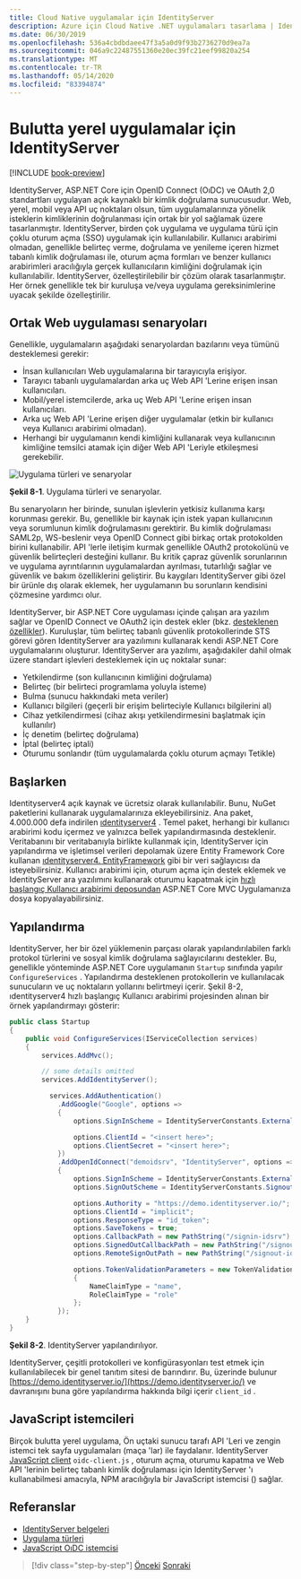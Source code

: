 ```yaml
---
title: Cloud Native uygulamalar için IdentityServer
description: Azure için Cloud Native .NET uygulamaları tasarlama | IdentityServer
ms.date: 06/30/2019
ms.openlocfilehash: 536a4cbdbdaee47f3a5a0d9f93b2736270d9ea7a
ms.sourcegitcommit: 046a9c22487551360e20ec39fc21eef99820a254
ms.translationtype: MT
ms.contentlocale: tr-TR
ms.lasthandoff: 05/14/2020
ms.locfileid: "83394874"
---
```

# <a name="identityserver-for-cloud-native-applications"></a>Bulutta yerel uygulamalar için IdentityServer

[!INCLUDE [book-preview](../../../includes/book-preview.md)]

IdentityServer, ASP.NET Core için OpenID Connect (OıDC) ve OAuth 2,0 standartları uygulayan açık kaynaklı bir kimlik doğrulama sunucusudur. Web, yerel, mobil veya API uç noktaları olsun, tüm uygulamalarınıza yönelik isteklerin kimliklerinin doğrulanması için ortak bir yol sağlamak üzere tasarlanmıştır. IdentityServer, birden çok uygulama ve uygulama türü için çoklu oturum açma (SSO) uygulamak için kullanılabilir. Kullanıcı arabirimi olmadan, genellikle belirteç verme, doğrulama ve yenileme içeren hizmet tabanlı kimlik doğrulaması ile, oturum açma formları ve benzer kullanıcı arabirimleri aracılığıyla gerçek kullanıcıların kimliğini doğrulamak için kullanılabilir. IdentityServer, özelleştirilebilir bir çözüm olarak tasarlanmıştır. Her örnek genellikle tek bir kuruluşa ve/veya uygulama gereksinimlerine uyacak şekilde özelleştirilir.

## <a name="common-web-app-scenarios"></a>Ortak Web uygulaması senaryoları

Genellikle, uygulamaların aşağıdaki senaryolardan bazılarını veya tümünü desteklemesi gerekir:

- İnsan kullanıcıları Web uygulamalarına bir tarayıcıyla erişiyor.
- Tarayıcı tabanlı uygulamalardan arka uç Web API 'Lerine erişen insan kullanıcıları.
- Mobil/yerel istemcilerde, arka uç Web API 'Lerine erişen insan kullanıcıları.
- Arka uç Web API 'Lerine erişen diğer uygulamalar (etkin bir kullanıcı veya Kullanıcı arabirimi olmadan).
- Herhangi bir uygulamanın kendi kimliğini kullanarak veya kullanıcının kimliğine temsilci atamak için diğer Web API 'Leriyle etkileşmesi gerekebilir.

![Uygulama türleri ve senaryolar](./media/application-types.png)

**Şekil 8-1**. Uygulama türleri ve senaryolar.

Bu senaryoların her birinde, sunulan işlevlerin yetkisiz kullanıma karşı korunması gerekir. Bu, genellikle bir kaynak için istek yapan kullanıcının veya sorumlunun kimlik doğrulamasını gerektirir. Bu kimlik doğrulaması SAML2p, WS-beslenir veya OpenID Connect gibi birkaç ortak protokolden birini kullanabilir. API 'lerle iletişim kurmak genellikle OAuth2 protokolünü ve güvenlik belirteçleri desteğini kullanır. Bu kritik çapraz güvenlik sorunlarının ve uygulama ayrıntılarının uygulamalardan ayrılması, tutarlılığı sağlar ve güvenlik ve bakım özelliklerini geliştirir. Bu kaygıları IdentityServer gibi özel bir ürünle dış olarak eklemek, her uygulamanın bu sorunların kendisini çözmesine yardımcı olur.

IdentityServer, bir ASP.NET Core uygulaması içinde çalışan ara yazılım sağlar ve OpenID Connect ve OAuth2 için destek ekler (bkz. [desteklenen özellikler](http://docs.identityserver.io/en/latest/intro/specs.html)). Kuruluşlar, tüm belirteç tabanlı güvenlik protokollerinde STS görevi gören IdentityServer ara yazılımını kullanarak kendi ASP.NET Core uygulamalarını oluşturur. IdentityServer ara yazılımı, aşağıdakiler dahil olmak üzere standart işlevleri desteklemek için uç noktalar sunar:

- Yetkilendirme (son kullanıcının kimliğini doğrulama)
- Belirteç (bir belirteci programlama yoluyla isteme)
- Bulma (sunucu hakkındaki meta veriler)
- Kullanıcı bilgileri (geçerli bir erişim belirteciyle Kullanıcı bilgilerini al)
- Cihaz yetkilendirmesi (cihaz akışı yetkilendirmesini başlatmak için kullanılır)
- İç denetim (belirteç doğrulama)
- İptal (belirteç iptali)
- Oturumu sonlandır (tüm uygulamalarda çoklu oturum açmayı Tetikle)

## <a name="getting-started"></a>Başlarken

Identityserver4 açık kaynak ve ücretsiz olarak kullanılabilir. Bunu, NuGet paketlerini kullanarak uygulamalarınıza ekleyebilirsiniz. Ana paket, 4.000.000 defa indirilen [ıdentityserver4](https://www.nuget.org/packages/IdentityServer4/) . Temel paket, herhangi bir kullanıcı arabirimi kodu içermez ve yalnızca bellek yapılandırmasında desteklenir. Veritabanını bir veritabanıyla birlikte kullanmak için, IdentityServer için yapılandırma ve işletimsel verileri depolamak üzere Entity Framework Core kullanan [ıdentityserver4. EntityFramework](https://www.nuget.org/packages/IdentityServer4.EntityFramework) gibi bir veri sağlayıcısı da isteyebilirsiniz. Kullanıcı arabirimi için, oturum açma için destek eklemek ve IdentityServer ara yazılımını kullanarak oturumu kapatmak için [hızlı başlangıç Kullanıcı arabirimi deposundan](https://github.com/IdentityServer/IdentityServer4.Quickstart.UI) ASP.NET Core MVC Uygulamanıza dosya kopyalayabilirsiniz.

## <a name="configuration"></a>Yapılandırma

IdentityServer, her bir özel yüklemenin parçası olarak yapılandırılabilen farklı protokol türlerini ve sosyal kimlik doğrulama sağlayıcılarını destekler. Bu, genellikle yönteminde ASP.NET Core uygulamanın `Startup` sınıfında yapılır `ConfigureServices` . Yapılandırma desteklenen protokollerin ve kullanılacak sunucuların ve uç noktaların yollarını belirtmeyi içerir. Şekil 8-2, ıdentityserver4 hızlı başlangıç Kullanıcı arabirimi projesinden alınan bir örnek yapılandırmayı gösterir:

```csharp
public class Startup
{
    public void ConfigureServices(IServiceCollection services)
    {
        services.AddMvc();

        // some details omitted
        services.AddIdentityServer();

          services.AddAuthentication()
            .AddGoogle("Google", options =>
            {
                options.SignInScheme = IdentityServerConstants.ExternalCookieAuthenticationScheme;

                options.ClientId = "<insert here>";
                options.ClientSecret = "<insert here>";
            })
            .AddOpenIdConnect("demoidsrv", "IdentityServer", options =>
            {
                options.SignInScheme = IdentityServerConstants.ExternalCookieAuthenticationScheme;
                options.SignOutScheme = IdentityServerConstants.SignoutScheme;

                options.Authority = "https://demo.identityserver.io/";
                options.ClientId = "implicit";
                options.ResponseType = "id_token";
                options.SaveTokens = true;
                options.CallbackPath = new PathString("/signin-idsrv");
                options.SignedOutCallbackPath = new PathString("/signout-callback-idsrv");
                options.RemoteSignOutPath = new PathString("/signout-idsrv");

                options.TokenValidationParameters = new TokenValidationParameters
                {
                    NameClaimType = "name",
                    RoleClaimType = "role"
                };
            });
    }
}
```

**Şekil 8-2**. IdentityServer yapılandırılıyor.

IdentityServer, çeşitli protokolleri ve konfigürasyonları test etmek için kullanılabilecek bir genel tanıtım sitesi de barındırır. Bu, üzerinde bulunur [https://demo.identityserver.io/](https://demo.identityserver.io/) ve davranışını buna göre yapılandırma hakkında bilgi içerir `client_id` .

## <a name="javascript-clients"></a>JavaScript istemcileri

Birçok bulutta yerel uygulama, Ön uçtaki sunucu tarafı API 'Leri ve zengin istemci tek sayfa uygulamaları (maça 'lar) ile faydalanır. IdentityServer [JavaScript client](http://docs.identityserver.io/en/latest/quickstarts/4_javascript_client.html) `oidc-client.js` , oturum açma, oturumu kapatma ve Web API 'lerinin belirteç tabanlı kimlik doğrulaması için IdentityServer 'ı kullanabilmesi amacıyla, NPM aracılığıyla bir JavaScript istemcisi () sağlar.

## <a name="references"></a>Referanslar

- [IdentityServer belgeleri](http://docs.identityserver.io/en/latest/)
- [Uygulama türleri](https://docs.microsoft.com/azure/active-directory/develop/app-types)
- [JavaScript OıDC istemcisi](http://docs.identityserver.io/en/latest/quickstarts/4_javascript_client.html)

>[!div class="step-by-step"]
>[Önceki](azure-active-directory.md) 
> [Sonraki](security.md)

